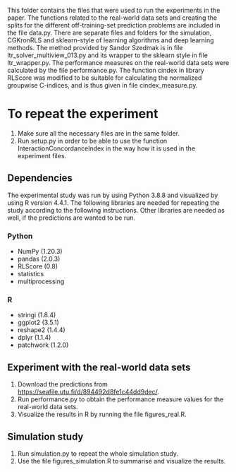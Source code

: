 This folder contains the files that were used to run the experiments in the paper. The functions related to the real-world data sets and creating the splits for the different off-training-set prediction problems are included in the file data.py. There are separate files and folders for the simulation, CGKronRLS and sklearn-style of learning algorithms and deep learning methods. The method provided by Sandor Szedmak is in file ltr_solver_multiview_013.py and its wrapper to the sklearn style in file ltr_wrapper.py. The performance measures on the real-world data sets were calculated by the file performance.py. The function cindex in library RLScore was modified to be suitable for calculating the normalized groupwise C-indices, and is thus given in file cindex_measure.py.

# To repeat the experiment
1. Make sure all the necessary files are in the same folder.
2. Run setup.py in order to be able to use the function InteractionConcordanceIndex in the way how it is used in the experiment files.

## Dependencies
The experimental study was run by using Python 3.8.8 and visualized by using R version 4.4.1. The following libraries are needed for repeating the study according to the following instructions. Other libraries are needed as well, if the predictions are wanted to be run.
### Python
- NumPy (1.20.3)
- pandas (2.0.3)
- RLScore (0.8)
- statistics
- multiprocessing
### R
- stringi (1.8.4)
- ggplot2 (3.5.1)
- reshape2 (1.4.4)
- dplyr (1.1.4)
- patchwork (1.2.0)

## Experiment with the real-world data sets
1. Download the predictions from https://seafile.utu.fi/d/894492d8fe1c44dd9dec/.
2. Run performance.py to obtain the performance measure values for the real-world data sets.
3. Visualize the results in R by running the file figures_real.R.
## Simulation study
1. Run simulation.py to repeat the whole simulation study.
2. Use the file figures_simulation.R to summarise and visualize the results.
